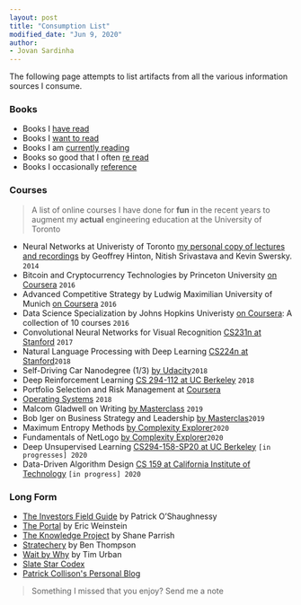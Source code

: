 ```yaml
---
layout: post
title: "Consumption List"
modified_date: "Jun 9, 2020"
author:
- Jovan Sardinha
---
```

The following page attempts to list artifacts from all the various information sources I consume.

### Books

* Books I [have read](https://www.goodreads.com/review/list/14624432-jovan-sardinha?shelf=read)
* Books I [want to read](https://www.goodreads.com/review/list/14624432-jovan-sardinha?shelf=to-read)
* Books I am [currently reading](https://www.goodreads.com/review/list/14624432-jovan-sardinha?shelf=currently-reading)
* Books so good that I often [re read](https://www.goodreads.com/review/list/14624432-jovan-sardinha?shelf=re-read)
* Books I occasionally [reference](https://www.goodreads.com/review/list/14624432-jovan-sardinha?shelf=reference-books)

### Courses

> A list of online courses I have done for **fun** in the recent years to augment my **actual** engineering education at the University of Toronto

* Neural Networks at Univeristy of Toronto [my personal copy of lectures and recordings](https://drive.google.com/drive/folders/0B7ZfXv12rlh6dTlnaUJSUnZ4Qms?usp=sharing) by Geoffrey Hinton, Nitish Srivastava and Kevin Swersky. `2014`
* Bitcoin and Cryptocurrency Technologies by Princeton University [on Coursera](https://www.coursera.org/learn/cryptocurrency) `2016`
* Advanced Competitive Strategy by Ludwig Maximilian University of Munich [on Coursera](https://www.coursera.org/learn/advanced-competitive-strategy) `2016`
* Data Science Specialization by Johns Hopkins Univeristy [on Coursera](https://www.coursera.org/specializations/jhu-data-science): A collection of 10 courses `2016`
* Convolutional Neural Networks for Visual Recognition [CS231n at Stanford](http://cs231n.stanford.edu/2017/) `2017`
* Natural Language Processing with Deep Learning [CS224n at Stanford](http://web.stanford.edu/class/cs224n/)`2018`
* Self-Driving Car Nanodegree (1/3) [by Udacity](https://www.udacity.com/course/self-driving-car-engineer-nanodegree--nd013)`2018`
* Deep Reinforcement Learning [CS 294-112 at UC Berkeley](http://rail.eecs.berkeley.edu/deeprlcourse-fa18/) `2018`
* Portfolio Selection and Risk Management at [Coursera](https://www.coursera.org/learn/portfolio-selection-risk-management)
* [Operating Systems](http://pages.cs.wisc.edu/~remzi/OSTEP/) `2018`
* Malcom Gladwell on Writing [by Masterclass](https://www.masterclass.com/classes/malcolm-gladwell-teaches-writing) `2019`
* Bob Iger on  Business Strategy and Leadership [by Masterclas](https://www.masterclass.com/classes/bob-iger-teaches-business-strategy-and-leadership/enrolled)`2019`
* Maximum Entropy Methods [by Complexity Explorer](https://www.complexityexplorer.org/courses/33-maximum-entropy-methods/segments/3781?summary)`2020`
* Fundamentals of NetLogo [by Complexity Explorer](https://www.complexityexplorer.org/courses/84-fundamentals-of-netlogo)`2020`
* Deep Unsupervised Learning [CS294-158-SP20 at UC Berkeley](https://sites.google.com/view/berkeley-cs294-158-sp20/home) `[in progresses] 2020`
* Data-Driven Algorithm Design [CS 159 at California Institute of Technology](https://sites.google.com/view/cs-159-spring-2020/lectures) `[in progress] 2020`

### Long Form

* [The Investors Field Guide](http://investorfieldguide.com/) by Patrick O’Shaughnessy
* [The Portal](https://podcasts.apple.com/us/podcast/the-portal/id1469999563) by Eric Weinstein
* [The Knowledge Project](https://fs.blog/knowledge-project/) by Shane Parrish
* [Stratechery](https://stratechery.com/) by Ben Thompson
* [Wait by Why](https://waitbutwhy.com/) by Tim Urban
* [Slate Star Codex](https://slatestarcodex.com/)
* [Patrick Collison's Personal Blog](https://patrickcollison.com/)


> Something I missed that you enjoy? Send me a note

